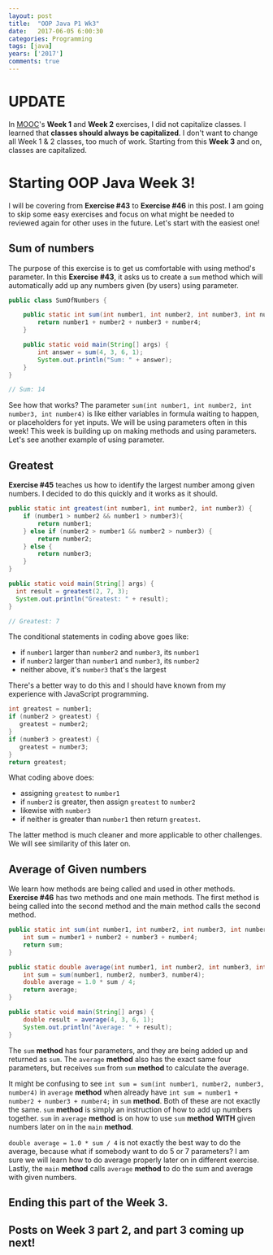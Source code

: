 ```yaml
---
layout: post
title:  "OOP Java P1 Wk3"
date:   2017-06-05 6:00:30
categories: Programming
tags: [java]
years: ['2017']
comments: true
---
```


# UPDATE
In [MOOC][MOOC]'s <strong>Week 1</strong> and <strong>Week 2</strong> exercises, I did not capitalize classes. I learned that <strong>classes should always be capitalized</strong>. I don't want to change all Week 1 & 2 classes, too much of work. Starting from this <strong>Week 3</strong> and on, classes are capitalized.

# Starting OOP Java Week 3!

I will be covering from <strong>Exercise #43</strong> to <strong>Exercise #46</strong> in this post. I am going to skip some easy exercises and focus on what might be needed to reviewed again for other uses in the future. Let's start with the easiest one!

## Sum of numbers

The purpose of this exercise is to get us comfortable with using method's parameter. In this <strong>Exercise #43</strong>, it asks us to create a `sum` method which will automatically add up any numbers given (by users) using parameter.

```java
public class SumOfNumbers {

    public static int sum(int number1, int number2, int number3, int number4) {
        return number1 + number2 + number3 + number4;
    }

    public static void main(String[] args) {
        int answer = sum(4, 3, 6, 1);
        System.out.println("Sum: " + answer);
    }
}

// Sum: 14
```  

See how that works? The parameter `sum(int number1, int number2, int number3, int number4)` is like either variables in formula waiting to happen, or placeholders for yet inputs. We will be using parameters often in this week! This week is building up on making methods and using parameters. Let's see another example of using parameter.

## Greatest

<strong>Exercise #45</strong> teaches us how to identify the largest number among given numbers. I decided to do this quickly and it works as it should.

```java
public static int greatest(int number1, int number2, int number3) {
    if (number1 > number2 && number1 > number3){
        return number1;
    } else if (number2 > number1 && number2 > number3) {
        return number2;
    } else {
        return number3;
    }
}

public static void main(String[] args) {
  int result = greatest(2, 7, 3);
  System.out.println("Greatest: " + result);
}

// Greatest: 7
```

The conditional statements in coding above goes like:

- if `number1` larger than `number2` and `number3`, its `number1`
- if `number2` larger than `number1` and `number3`, its `number2`
- neither above, it's `number3` that's the largest

There's a better way to do this and I should have known from my experience with JavaScript programming.

```java
int greatest = number1;
if (number2 > greatest) {
   greatest = number2;
}
if (number3 > greatest) {
   greatest = number3;
}
return greatest;
```

What coding above does:

- assigning `greatest` to `number1`
- if `number2` is greater, then assign `greatest` to `number2`
- likewise with `number3`
- if neither is greater than `number1` then return `greatest`.  

The latter method is much cleaner and more applicable to other challenges. We will see similarity of this later on.

## Average of Given numbers

<!-- I am not 100% familiar with Java's parameters and arguments, but I would like to note that parameters are arguments when they are being called into other methods. If they are not being called and used into other methods, then they are just parameters. -->

We learn how methods are being called and used in other methods. <strong>Exercise #46</strong>  has two methods and one main methods. The first method is being called into the second method and the main method calls the second method.

```java
public static int sum(int number1, int number2, int number3, int number4) {
    int sum = number1 + number2 + number3 + number4;
    return sum;
}

public static double average(int number1, int number2, int number3, int number4) {
    int sum = sum(number1, number2, number3, number4);
    double average = 1.0 * sum / 4;
    return average;
}

public static void main(String[] args) {
    double result = average(4, 3, 6, 1);
    System.out.println("Average: " + result);
}
```

The `sum` <strong>method</strong> has four parameters, and they are being added up and returned as `sum`. The `average` <strong>method</strong> also has the exact same four parameters, but receives `sum` from `sum` <strong>method</strong> to calculate the average.

It might be confusing to see `int sum = sum(int number1, number2, number3, number4)` in `average` <strong>method</strong> when already have `int sum = number1 + number2 + number3 + number4;` in `sum` <strong>method</strong>. Both of these are not exactly the same. `sum` <strong>method</strong> is simply an instruction of how to add up numbers together. `sum` in `average` <strong>method</strong> is on how to use `sum` <strong>method</strong> <strong>WITH</strong> given numbers later on in the `main` <strong>method</strong>.

`double average = 1.0 * sum / 4` is not exactly the best way to do the average, because what if somebody want to do 5 or 7 parameters? I am sure we will learn how to do average properly later on in different exercise. Lastly, the `main` <strong>method</strong> calls `average` <strong>method</strong> to do the sum and average with given numbers.  

## Ending this part of the Week 3.

## Posts on Week 3 part 2, and part 3 coming up next!


[MOOC]: https://www.mooc.fi/
